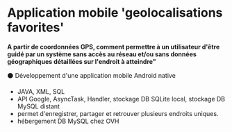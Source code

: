 # Application mobile 'geolocalisations favorites' 

__A partir de coordonnées GPS, comment permettre à un utilisateur d'être guidé par un système sans accès au réseau et/ou sans données géographiques détaillées sur l'endroit à atteindre"__

⚫ Développement d'une application mobile Android native

- JAVA, XML, SQL
- API Google, AsyncTask, Handler, stockage DB SQLite local, stockage DB MySQL distant
- permet d'enregistrer, partager et retrouver plusieurs endroits uniques. 
- hébergement DB MySQL chez OVH 

